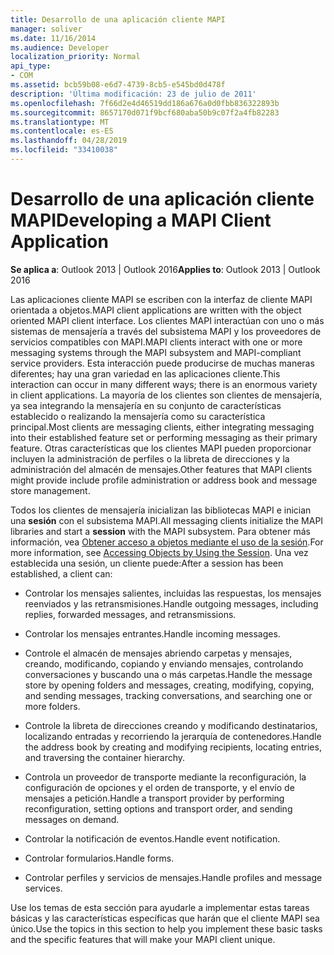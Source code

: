 ```yaml
---
title: Desarrollo de una aplicación cliente MAPI
manager: soliver
ms.date: 11/16/2014
ms.audience: Developer
localization_priority: Normal
api_type:
- COM
ms.assetid: bcb59b08-e6d7-4739-8cb5-e545bd0d478f
description: 'Última modificación: 23 de julio de 2011'
ms.openlocfilehash: 7f66d2e4d46519dd186a676a0d0fbb836322893b
ms.sourcegitcommit: 8657170d071f9bcf680aba50b9c07f2a4fb82283
ms.translationtype: MT
ms.contentlocale: es-ES
ms.lasthandoff: 04/28/2019
ms.locfileid: "33410038"
---
```

# <a name="developing-a-mapi-client-application"></a><span data-ttu-id="e1196-103">Desarrollo de una aplicación cliente MAPI</span><span class="sxs-lookup"><span data-stu-id="e1196-103">Developing a MAPI Client Application</span></span>

  
  
<span data-ttu-id="e1196-104">**Se aplica a**: Outlook 2013 | Outlook 2016</span><span class="sxs-lookup"><span data-stu-id="e1196-104">**Applies to**: Outlook 2013 | Outlook 2016</span></span> 
  
<span data-ttu-id="e1196-105">Las aplicaciones cliente MAPI se escriben con la interfaz de cliente MAPI orientada a objetos.</span><span class="sxs-lookup"><span data-stu-id="e1196-105">MAPI client applications are written with the object oriented MAPI client interface.</span></span> <span data-ttu-id="e1196-106">Los clientes MAPI interactúan con uno o más sistemas de mensajería a través del subsistema MAPI y los proveedores de servicios compatibles con MAPI.</span><span class="sxs-lookup"><span data-stu-id="e1196-106">MAPI clients interact with one or more messaging systems through the MAPI subsystem and MAPI-compliant service providers.</span></span> <span data-ttu-id="e1196-107">Esta interacción puede producirse de muchas maneras diferentes; hay una gran variedad en las aplicaciones cliente.</span><span class="sxs-lookup"><span data-stu-id="e1196-107">This interaction can occur in many different ways; there is an enormous variety in client applications.</span></span> <span data-ttu-id="e1196-108">La mayoría de los clientes son clientes de mensajería, ya sea integrando la mensajería en su conjunto de características establecido o realizando la mensajería como su característica principal.</span><span class="sxs-lookup"><span data-stu-id="e1196-108">Most clients are messaging clients, either integrating messaging into their established feature set or performing messaging as their primary feature.</span></span> <span data-ttu-id="e1196-109">Otras características que los clientes MAPI pueden proporcionar incluyen la administración de perfiles o la libreta de direcciones y la administración del almacén de mensajes.</span><span class="sxs-lookup"><span data-stu-id="e1196-109">Other features that MAPI clients might provide include profile administration or address book and message store management.</span></span>
  
<span data-ttu-id="e1196-110">Todos los clientes de mensajería inicializan las bibliotecas MAPI e inician una **sesión** con el subsistema MAPI.</span><span class="sxs-lookup"><span data-stu-id="e1196-110">All messaging clients initialize the MAPI libraries and start a **session** with the MAPI subsystem.</span></span> <span data-ttu-id="e1196-111">Para obtener más información, vea [Obtener acceso a objetos mediante el uso de la sesión](accessing-objects-by-using-the-session.md).</span><span class="sxs-lookup"><span data-stu-id="e1196-111">For more information, see [Accessing Objects by Using the Session](accessing-objects-by-using-the-session.md).</span></span> <span data-ttu-id="e1196-112">Una vez establecida una sesión, un cliente puede:</span><span class="sxs-lookup"><span data-stu-id="e1196-112">After a session has been established, a client can:</span></span>
  
- <span data-ttu-id="e1196-113">Controlar los mensajes salientes, incluidas las respuestas, los mensajes reenviados y las retransmisiones.</span><span class="sxs-lookup"><span data-stu-id="e1196-113">Handle outgoing messages, including replies, forwarded messages, and retransmissions.</span></span>
    
- <span data-ttu-id="e1196-114">Controlar los mensajes entrantes.</span><span class="sxs-lookup"><span data-stu-id="e1196-114">Handle incoming messages.</span></span>
    
- <span data-ttu-id="e1196-115">Controle el almacén de mensajes abriendo carpetas y mensajes, creando, modificando, copiando y enviando mensajes, controlando conversaciones y buscando una o más carpetas.</span><span class="sxs-lookup"><span data-stu-id="e1196-115">Handle the message store by opening folders and messages, creating, modifying, copying, and sending messages, tracking conversations, and searching one or more folders.</span></span>
    
- <span data-ttu-id="e1196-116">Controle la libreta de direcciones creando y modificando destinatarios, localizando entradas y recorriendo la jerarquía de contenedores.</span><span class="sxs-lookup"><span data-stu-id="e1196-116">Handle the address book by creating and modifying recipients, locating entries, and traversing the container hierarchy.</span></span>
    
- <span data-ttu-id="e1196-117">Controla un proveedor de transporte mediante la reconfiguración, la configuración de opciones y el orden de transporte, y el envío de mensajes a petición.</span><span class="sxs-lookup"><span data-stu-id="e1196-117">Handle a transport provider by performing reconfiguration, setting options and transport order, and sending messages on demand.</span></span>
    
- <span data-ttu-id="e1196-118">Controlar la notificación de eventos.</span><span class="sxs-lookup"><span data-stu-id="e1196-118">Handle event notification.</span></span>
    
- <span data-ttu-id="e1196-119">Controlar formularios.</span><span class="sxs-lookup"><span data-stu-id="e1196-119">Handle forms.</span></span>
    
- <span data-ttu-id="e1196-120">Controlar perfiles y servicios de mensajes.</span><span class="sxs-lookup"><span data-stu-id="e1196-120">Handle profiles and message services.</span></span>
    
<span data-ttu-id="e1196-121">Use los temas de esta sección para ayudarle a implementar estas tareas básicas y las características específicas que harán que el cliente MAPI sea único.</span><span class="sxs-lookup"><span data-stu-id="e1196-121">Use the topics in this section to help you implement these basic tasks and the specific features that will make your MAPI client unique.</span></span>
  

